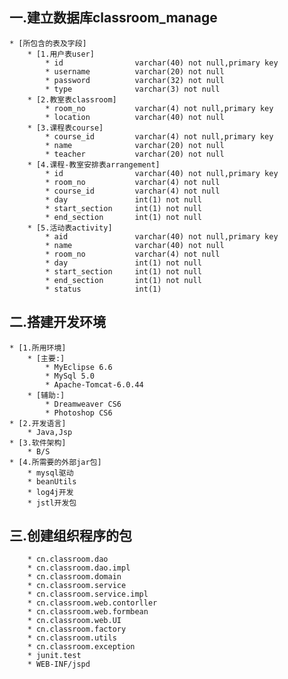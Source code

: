 ## 一.建立数据库classroom_manage
    * [所包含的表及字段]
        * [1.用户表user]
            * id                varchar(40) not null,primary key
            * username          varchar(20) not null
            * password          varchar(32) not null
            * type              varchar(3) not null
        * [2.教室表classroom]
            * room_no           varchar(4) not null,primary key
            * location          varchar(40) not null
        * [3.课程表course]
            * course_id         varchar(4) not null,primary key
            * name              varchar(20) not null
            * teacher           varchar(20) not null
        * [4.课程-教室安排表arrangement]
            * id                varchar(40) not null,primary key
            * room_no           varchar(4) not null
            * course_id         varchar(4) not null
            * day               int(1) not null
            * start_section     int(1) not null
            * end_section       int(1) not null
        * [5.活动表activity]
            * aid               varchar(40) not null,primary key
            * name              varchar(40) not null
            * room_no           varchar(4) not null
            * day               int(1) not null
            * start_section     int(1) not null
            * end_section       int(1) not null
            * status            int(1)
            
## 二.搭建开发环境
    * [1.所用环境]
        * [主要:]
            * MyEclipse 6.6
            * MySql 5.0
            * Apache-Tomcat-6.0.44
        * [辅助:]
            * Dreamweaver CS6
            * Photoshop CS6
    * [2.开发语言]
        * Java,Jsp
    * [3.软件架构]
        * B/S
    * [4.所需要的外部jar包]
        * mysql驱动
        * beanUtils
        * log4j开发
        * jstl开发包
        
## 三.创建组织程序的包  
        * cn.classroom.dao
        * cn.classroom.dao.impl
        * cn.classroom.domain
        * cn.classroom.service
        * cn.classroom.service.impl
        * cn.classroom.web.contorller
        * cn.classroom.web.formbean
        * cn.classroom.web.UI
        * cn.classroom.factory
        * cn.classroom.utils
        * cn.classroom.exception
        * junit.test
        * WEB-INF/jspd
